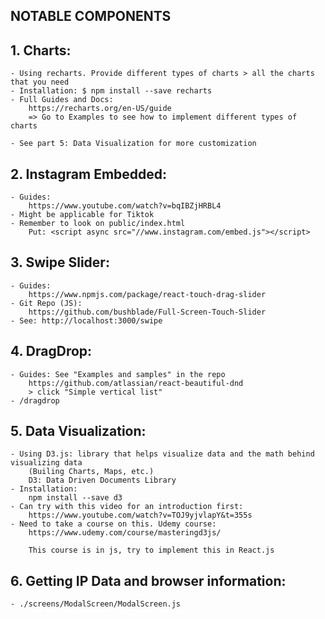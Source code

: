 ## NOTABLE COMPONENTS

## 1. Charts:

    - Using recharts. Provide different types of charts > all the charts that you need
    - Installation: $ npm install --save recharts
    - Full Guides and Docs:
        https://recharts.org/en-US/guide
        => Go to Examples to see how to implement different types of charts

    - See part 5: Data Visualization for more customization

## 2. Instagram Embedded:

    - Guides:
        https://www.youtube.com/watch?v=bqIBZjHRBL4
    - Might be applicable for Tiktok
    - Remember to look on public/index.html
        Put: <script async src="//www.instagram.com/embed.js"></script>

## 3. Swipe Slider:

    - Guides:
        https://www.npmjs.com/package/react-touch-drag-slider
    - Git Repo (JS):
        https://github.com/bushblade/Full-Screen-Touch-Slider
    - See: http://localhost:3000/swipe

## 4. DragDrop:

    - Guides: See "Examples and samples" in the repo
        https://github.com/atlassian/react-beautiful-dnd
        > click "Simple vertical list"
    - /dragdrop

## 5. Data Visualization:

    - Using D3.js: library that helps visualize data and the math behind visualizing data
        (Builing Charts, Maps, etc.)
        D3: Data Driven Documents Library
    - Installation:
        npm install --save d3
    - Can try with this video for an introduction first:
        https://www.youtube.com/watch?v=TOJ9yjvlapY&t=355s
    - Need to take a course on this. Udemy course:
        https://www.udemy.com/course/masteringd3js/

        This course is in js, try to implement this in React.js

## 6. Getting IP Data and browser information:

    - ./screens/ModalScreen/ModalScreen.js
